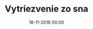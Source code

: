 ---
title: 'Vytriezvenie zo sna'
synopsis: Druhá svetová vojna má na slovenskú spoločnosť čoraz väčší dopad, aj preto v nej rastú opozičné nálady. Rozširuje sa partizánske hnutie a znepokojenie ľudáckych predstaviteľov narastá. Koniec vojny môže pre Slovensko znamenať aj koniec jeho samostatnosti.
published: true
disabled: true
announce_date: 'Zverejníme onedlho'
date: '18-11-2016 00:00'
slug: chapter-4
routes:
    default: /chapters/4-Vytriezvenie-zo-sna
    canonical: /chapters/4-Vytriezvenie-zo-sna
    aliases:
        - /chapters/4
chapterNumber: 4
titleStyled: "<span class='f-uni-grotesk-bold'>Vytriezvenie</span> <span class='f-moyenage'>zo sna</span>"
description: '4. kapitola: Vytriezvenie zo sna'
image: tiso.jpg
emailCTA: 'Chcem vedieť o nasledujúcich udalostiach.'
emailPlaceholder: 'e-mailová adresa'
emailButton: 'informujte ma'
---